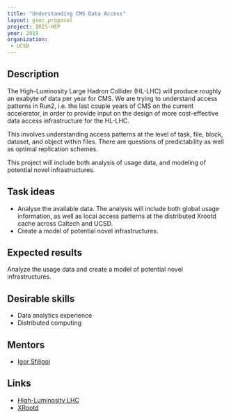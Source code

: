 ```yaml
---
title: "Understanding CMS Data Access"
layout: gsoc_proposal
project: IRIS-HEP
year: 2019
organization:
 - UCSD
---
```



## Description

The High-Luminosity Large Hadron Collider (HL-LHC) will produce roughly an exabyte of data per year for CMS. 
We are trying to understand access patterns in Run2, i.e. the last couple years of CMS on the current accelerator, 
in order to provide input on the design of more cost-effective data access infrastructure for the HL-LHC. 

This involves understanding access patterns at the level of task, file, block, dataset, and object within files.
There are questions of predictability as well as optimal replication schemes. 

This project will include both analysis of usage data, and modeling of potential novel infrastructures. 

## Task ideas

- Analyse the available data.
  The analysis will include both global usage information,
  as well as local access patterns at the distributed Xrootd cache across Caltech and UCSD.
- Create a model of potential novel infrastructures.

## Expected results
Analyze the usage data and create a model of potential novel infrastructures.

## Desirable skills
 - Data analytics experience
 - Distributed computing

## Mentors
  * [Igor Sfiligoi](mailto:isfiligoi@ucsd.edu)

## Links
  * [High-Luminosity LHC](https://home.cern/science/accelerators/high-luminosity-lhc)
  * [XRootd](http://xrootd.org)
